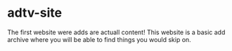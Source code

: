 # adtv-site
The first website were adds are actuall content!
This website is a basic add archive where you will be able to find things you would skip on.
